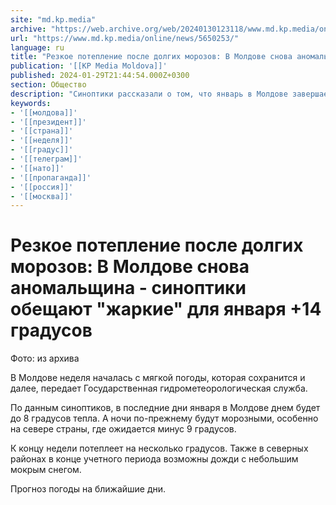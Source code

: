 ```yaml
---
site: "md.kp.media"
archive: "https://web.archive.org/web/20240130123118/www.md.kp.media/online/news/5650253/"
url: "https://www.md.kp.media/online/news/5650253/"
language: ru
title: "Резкое потепление после долгих морозов: В Молдове снова аномальщина - синоптики обещают \"жаркие\" для января +14 градусов"
publication: '[[KP Media Moldova]]'
published: 2024-01-29T21:44:54.000Z+0300
section: Общество
description: "Синоптики рассказали о том, что январь в Молдове завершается мягкой погодой"
keywords:
- '[[молдова]]'
- '[[президент]]'
- '[[страна]]'
- '[[неделя]]'
- '[[градус]]'
- '[[телеграм]]'
- '[[нато]]'
- '[[пропаганда]]'
- '[[россия]]'
- '[[москва]]'
---
```


# Резкое потепление после долгих морозов: В Молдове снова аномальщина - синоптики обещают "жаркие" для января +14 градусов

Фото: из архива

В Молдове неделя началась с мягкой погоды, которая сохранится и далее, передает Государственная гидрометеорологическая служба.

По данным синоптиков, в последние дни января в Молдове днем будет до 8 градусов тепла. А ночи по-прежнему будут морозными, особенно на севере страны, где ожидается минус 9 градусов.

К концу недели потеплеет на несколько градусов. Также в северных районах в конце учетного периода возможны дожди с небольшим мокрым снегом.

Прогноз погоды на ближайшие дни.
